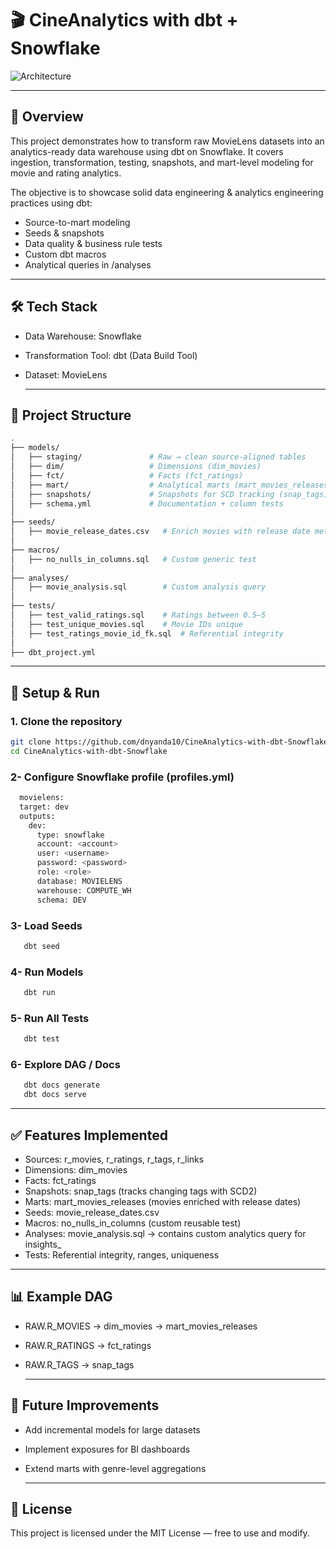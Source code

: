 # 🎬 CineAnalytics with dbt + Snowflake

![Architecture](movielens_dbt_architecture.png)

----------

## 📌 Overview

This project demonstrates how to transform raw MovieLens datasets into an analytics-ready data warehouse using dbt on Snowflake. It covers ingestion, transformation, testing, snapshots, and mart-level modeling for movie and rating analytics.

The objective is to showcase solid data engineering & analytics engineering practices using dbt:
- Source-to-mart modeling
- Seeds & snapshots
- Data quality & business rule tests
- Custom dbt macros
- Analytical queries in /analyses

----------------------------------

## 🛠 Tech Stack
- Data Warehouse: Snowflake
- Transformation Tool: dbt (Data Build Tool)
- Dataset: MovieLens

  ------------
## 📂 Project Structure
```bash
.
├── models/
│   ├── staging/               # Raw → clean source-aligned tables
│   ├── dim/                   # Dimensions (dim_movies)
│   ├── fct/                   # Facts (fct_ratings)
│   ├── mart/                  # Analytical marts (mart_movies_releases)
│   ├── snapshots/             # Snapshots for SCD tracking (snap_tags)
│   ├── schema.yml             # Documentation + column tests
│
├── seeds/
│   ├── movie_release_dates.csv   # Enrich movies with release date metadata
│
├── macros/
│   ├── no_nulls_in_columns.sql   # Custom generic test
│
├── analyses/
│   ├── movie_analysis.sql        # Custom analysis query
│
├── tests/
│   ├── test_valid_ratings.sql    # Ratings between 0.5–5
│   ├── test_unique_movies.sql    # Movie IDs unique
│   ├── test_ratings_movie_id_fk.sql  # Referential integrity
│
├── dbt_project.yml

```
-------

## 🚀 Setup & Run

### 1. Clone the repository
```bash
git clone https://github.com/dnyanda10/CineAnalytics-with-dbt-Snowflake.git
cd CineAnalytics-with-dbt-Snowflake

```

### 2- Configure Snowflake profile (profiles.yml)
```bash
  movielens:
  target: dev
  outputs:
    dev:
      type: snowflake
      account: <account>
      user: <username>
      password: <password>
      role: <role>
      database: MOVIELENS
      warehouse: COMPUTE_WH
      schema: DEV
```

### 3- Load Seeds
```bash
   dbt seed
 ``` 

### 4- Run Models
```bash
   dbt run
```

### 5- Run All Tests
```bash
   dbt test
``` 

### 6- Explore DAG / Docs
```bash
   dbt docs generate
   dbt docs serve
```
----------------

## ✅ Features Implemented
- Sources: r_movies, r_ratings, r_tags, r_links
- Dimensions: dim_movies
- Facts: fct_ratings
- Snapshots: snap_tags (tracks changing tags with SCD2)
- Marts: mart_movies_releases (movies enriched with release dates)
- Seeds: movie_release_dates.csv
- Macros: no_nulls_in_columns (custom reusable test)
- Analyses: movie_analysis.sql → contains custom analytics query for insights_
- Tests: Referential integrity, ranges, uniqueness

----------------
## 📊 Example DAG
- RAW.R_MOVIES → dim_movies → mart_movies_releases
- RAW.R_RATINGS → fct_ratings
- RAW.R_TAGS → snap_tags

  ----------
## 🌟 Future Improvements
- Add incremental models for large datasets
- Implement exposures for BI dashboards
- Extend marts with genre-level aggregations

  ------------

## 📜 License
This project is licensed under the MIT License — free to use and modify.












